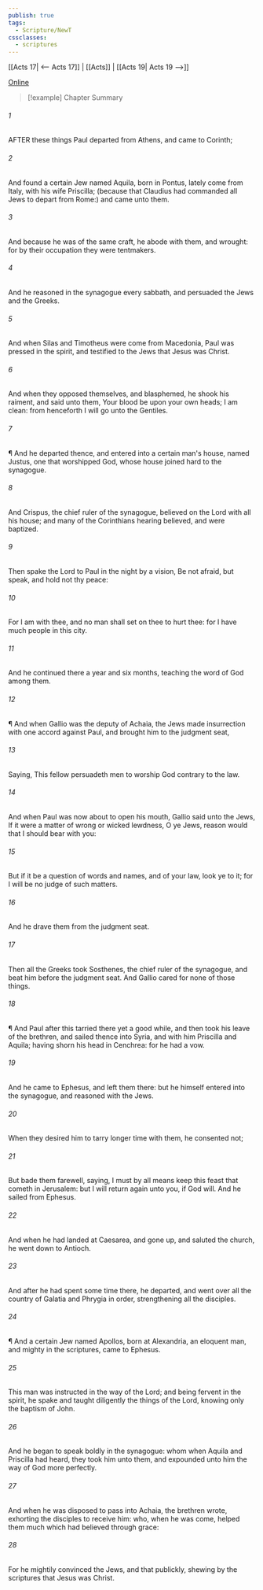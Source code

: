 ```yaml
---
publish: true
tags:
  - Scripture/NewT
cssclasses:
  - scriptures
---
```

[[Acts 17| <-- Acts 17]] | [[Acts]] | [[Acts 19| Acts 19 -->]]

[Online](https://churchofjesuschrist.org/study/scriptures/nt/acts/18?lang=eng)

>[!example] Chapter Summary
>
###### 1
AFTER these things Paul departed from Athens, and came to Corinth;
###### 2
And found a certain Jew named Aquila, born in Pontus, lately come from Italy, with his wife Priscilla; (because that Claudius had commanded all Jews to depart from Rome:) and came unto them.
###### 3
And because he was of the same craft, he abode with them, and wrought: for by their occupation they were tentmakers.
###### 4
And he reasoned in the synagogue every sabbath, and persuaded the Jews and the Greeks.
###### 5
And when Silas and Timotheus were come from Macedonia, Paul was pressed in the spirit, and testified to the Jews that Jesus was Christ.
###### 6
And when they opposed themselves, and blasphemed, he shook his raiment, and said unto them, Your blood be upon your own heads; I am clean: from henceforth I will go unto the Gentiles.
###### 7
¶ And he departed thence, and entered into a certain man's house, named Justus, one that worshipped God, whose house joined hard to the synagogue.
###### 8
And Crispus, the chief ruler of the synagogue, believed on the Lord with all his house; and many of the Corinthians hearing believed, and were baptized.
###### 9
Then spake the Lord to Paul in the night by a vision, Be not afraid, but speak, and hold not thy peace:
###### 10
For I am with thee, and no man shall set on thee to hurt thee: for I have much people in this city.
###### 11
And he continued there a year and six months, teaching the word of God among them.
###### 12
¶ And when Gallio was the deputy of Achaia, the Jews made insurrection with one accord against Paul, and brought him to the judgment seat,
###### 13
Saying, This fellow persuadeth men to worship God contrary to the law.
###### 14
And when Paul was now about to open his mouth, Gallio said unto the Jews, If it were a matter of wrong or wicked lewdness, O ye Jews, reason would that I should bear with you:
###### 15
But if it be a question of words and names, and of your law, look ye to it; for I will be no judge of such matters.
###### 16
And he drave them from the judgment seat.
###### 17
Then all the Greeks took Sosthenes, the chief ruler of the synagogue, and beat him before the judgment seat. And Gallio cared for none of those things.
###### 18
¶ And Paul after this tarried there yet a good while, and then took his leave of the brethren, and sailed thence into Syria, and with him Priscilla and Aquila; having shorn his head in Cenchrea: for he had a vow.
###### 19
And he came to Ephesus, and left them there: but he himself entered into the synagogue, and reasoned with the Jews.
###### 20
When they desired him to tarry longer time with them, he consented not;
###### 21
But bade them farewell, saying, I must by all means keep this feast that cometh in Jerusalem: but I will return again unto you, if God will. And he sailed from Ephesus.
###### 22
And when he had landed at Caesarea, and gone up, and saluted the church, he went down to Antioch.
###### 23
And after he had spent some time there, he departed, and went over all the country of Galatia and Phrygia in order, strengthening all the disciples.
###### 24
¶ And a certain Jew named Apollos, born at Alexandria, an eloquent man, and mighty in the scriptures, came to Ephesus.
###### 25
This man was instructed in the way of the Lord; and being fervent in the spirit, he spake and taught diligently the things of the Lord, knowing only the baptism of John.
###### 26
And he began to speak boldly in the synagogue: whom when Aquila and Priscilla had heard, they took him unto them, and expounded unto him the way of God more perfectly.
###### 27
And when he was disposed to pass into Achaia, the brethren wrote, exhorting the disciples to receive him: who, when he was come, helped them much which had believed through grace:
###### 28
For he mightily convinced the Jews, and that publickly, shewing by the scriptures that Jesus was Christ.



